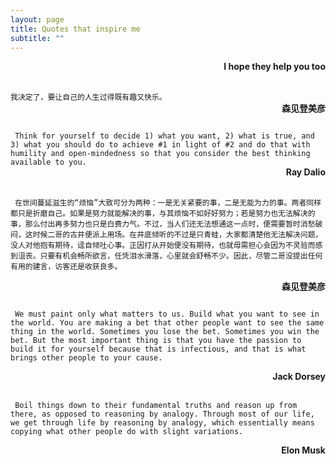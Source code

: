 ```yaml
---
layout: page
title: Quotes that inspire me
subtitle: ""
---
```



<span style="float: right; "><strong>I hope they help you too</strong> </span>
<br><br>

```我决定了，要让自己的人生过得既有趣又快乐。```
<br>
<span style="float: right; "><strong>森见登美彦</strong> </span>
<br><br>

``` Think for yourself to decide 1) what you want, 2) what is true, and 3) what you should do to achieve #1 in light of #2 and do that with humility and open-mindedness so that you consider the best thinking available to you.```  
<span style="float: right; "><strong>Ray Dalio</strong> </span>
<br><br>

``` 在世间蔓延滋生的“烦恼”大致可分为两种：一是无关紧要的事，二是无能为力的事。两者同样都只是折磨自己。如果是努力就能解决的事，与其烦恼不如好好努力；若是努力也无法解决的事，那么付出再多努力也只是白费力气。不过，当人们还无法想通这一点时，便需要暂时消愁破闷，这时候二哥的古井便派上用场。在井底倾听的不过是只青蛙，大家都清楚他无法解决问题，没人对他抱有期待，迳自倾吐心事。正因打从开始便没有期待，也就毋需担心会因为不灵验而感到沮丧。只要有机会畅所欲言，任凭泪水滑落，心里就会舒畅不少。因此，尽管二哥没提出任何有用的建言，访客还是收获良多。```

<span style="float: right; "><strong>森见登美彦</strong> </span>
<br><br>

``` We must paint only what matters to us. Build what you want to see in the world. You are making a bet that other people want to see the same thing in the world. Sometimes you lose the bet. Sometimes you win the bet. But the most important thing is that you have the passion to build it for yourself because that is infectious, and that is what brings other people to your cause.```

<span style="float: right; "><strong>Jack Dorsey</strong> </span>
<br><br>

``` Boil things down to their fundamental truths and reason up from there, as opposed to reasoning by analogy. Through most of our life, we get through life by reasoning by analogy, which essentially means copying what other people do with slight variations.```

<span style="float: right; "><strong>Elon Musk</strong> </span>
<br><br>




